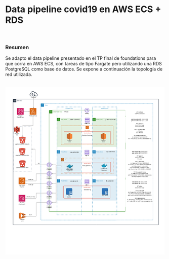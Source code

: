 # Data pipeline covid19 en AWS ECS + RDS
<br>

### Resumen

Se adapto el data pipeline presentado en el TP final de foundations para que corra en AWS ECS, con tareas de tipo Fargate pero utilizando una RDS PostgreSQL como base de datos.
Se expone a continuación la topología de red utilizada.
<br><br>  

![diagrama](data-pipeline-covid19-ecs-rds-networking.png)  

